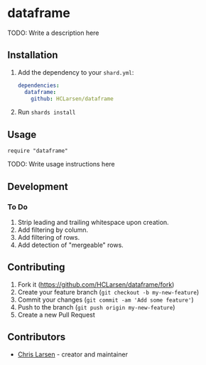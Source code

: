 # dataframe

TODO: Write a description here

## Installation

1. Add the dependency to your `shard.yml`:

   ```yaml
   dependencies:
     dataframe:
       github: HCLarsen/dataframe
   ```

2. Run `shards install`

## Usage

```crystal
require "dataframe"
```

TODO: Write usage instructions here

## Development

### To Do

1. Strip leading and trailing whitespace upon creation.
2. Add filtering by column.
3. Add filtering of rows.
4. Add detection of "mergeable" rows.

## Contributing

1. Fork it (<https://github.com/HCLarsen/dataframe/fork>)
2. Create your feature branch (`git checkout -b my-new-feature`)
3. Commit your changes (`git commit -am 'Add some feature'`)
4. Push to the branch (`git push origin my-new-feature`)
5. Create a new Pull Request

## Contributors

- [Chris Larsen](https://github.com/HCLarsen) - creator and maintainer
